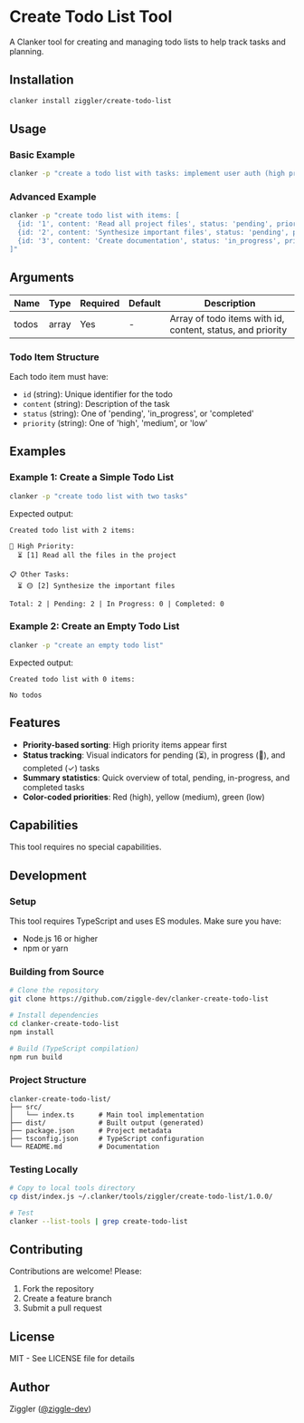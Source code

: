 # Create Todo List Tool

A Clanker tool for creating and managing todo lists to help track tasks and planning.

## Installation

```bash
clanker install ziggler/create-todo-list
```

## Usage

### Basic Example

```bash
clanker -p "create a todo list with tasks: implement user auth (high priority), write tests (medium priority)"
```

### Advanced Example

```bash
clanker -p "create todo list with items: [
  {id: '1', content: 'Read all project files', status: 'pending', priority: 'high'},
  {id: '2', content: 'Synthesize important files', status: 'pending', priority: 'medium'},
  {id: '3', content: 'Create documentation', status: 'in_progress', priority: 'low'}
]"
```

## Arguments

| Name | Type | Required | Default | Description |
|------|------|----------|---------|-------------|
| todos | array | Yes | - | Array of todo items with id, content, status, and priority |

### Todo Item Structure

Each todo item must have:
- `id` (string): Unique identifier for the todo
- `content` (string): Description of the task
- `status` (string): One of 'pending', 'in_progress', or 'completed'
- `priority` (string): One of 'high', 'medium', or 'low'

## Examples

### Example 1: Create a Simple Todo List

```bash
clanker -p "create todo list with two tasks"
```

Expected output:
```
Created todo list with 2 items:

🔴 High Priority:
  ⏳ [1] Read all the files in the project

📋 Other Tasks:
  ⏳ 🟡 [2] Synthesize the important files

Total: 2 | Pending: 2 | In Progress: 0 | Completed: 0
```

### Example 2: Create an Empty Todo List

```bash
clanker -p "create an empty todo list"
```

Expected output:
```
Created todo list with 0 items:

No todos
```

## Features

- **Priority-based sorting**: High priority items appear first
- **Status tracking**: Visual indicators for pending (⏳), in progress (🔄), and completed (✓) tasks
- **Summary statistics**: Quick overview of total, pending, in-progress, and completed tasks
- **Color-coded priorities**: Red (high), yellow (medium), green (low)

## Capabilities

This tool requires no special capabilities.

## Development

### Setup

This tool requires TypeScript and uses ES modules. Make sure you have:
- Node.js 16 or higher
- npm or yarn

### Building from Source

```bash
# Clone the repository
git clone https://github.com/ziggle-dev/clanker-create-todo-list

# Install dependencies
cd clanker-create-todo-list
npm install

# Build (TypeScript compilation)
npm run build
```

### Project Structure

```
clanker-create-todo-list/
├── src/
│   └── index.ts      # Main tool implementation
├── dist/             # Built output (generated)
├── package.json      # Project metadata
├── tsconfig.json     # TypeScript configuration
└── README.md         # Documentation
```

### Testing Locally

```bash
# Copy to local tools directory
cp dist/index.js ~/.clanker/tools/ziggler/create-todo-list/1.0.0/

# Test
clanker --list-tools | grep create-todo-list
```

## Contributing

Contributions are welcome! Please:
1. Fork the repository
2. Create a feature branch
3. Submit a pull request

## License

MIT - See LICENSE file for details

## Author

Ziggler ([@ziggle-dev](https://github.com/ziggle-dev))